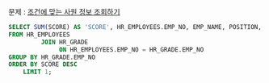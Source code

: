 문제 : [조건에 맞는 사원 정보 조회하기](https://school.programmers.co.kr/learn/courses/30/lessons/284527)

```sql
SELECT SUM(SCORE) AS 'SCORE', HR_EMPLOYEES.EMP_NO, EMP_NAME, POSITION, EMAIL
FROM HR_EMPLOYEES
         JOIN HR_GRADE
              ON HR_EMPLOYEES.EMP_NO = HR_GRADE.EMP_NO
GROUP BY HR_GRADE.EMP_NO
ORDER BY SCORE DESC
    LIMIT 1;
```